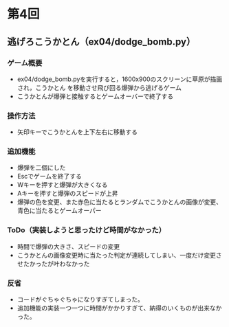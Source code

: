 # 第4回
## 逃げろこうかとん（ex04/dodge_bomb.py）
### ゲーム概要
- ex04/dodge_bomb.pyを実行すると，1600x900のスクリーンに草原が描画され，こうかとん
を移動させ飛び回る爆弾から逃げるゲーム
- こうかとんが爆弾と接触するとゲームオーバーで終了する
### 操作方法
- 矢印キーでこうかとんを上下左右に移動する
### 追加機能
- 爆弾を二個にした
- Escでゲームを終了する
- Wキーを押すと爆弾が大きくなる
- Aキーを押すと爆弾のスピードが上昇
- 爆弾の色を変更、また赤色に当たるとランダムでこうかとんの画像が変更、青色に当たるとゲームオーパー
### ToDo（実装しようと思ったけど時間がなかった）
- 時間で爆弾の大きさ、スピードの変更
- こうかとんの画像変更時に当たった判定が連続してしまい、一度だけ変更させたかったが叶わなかった
### 反省
- コードがぐちゃぐちゃになりすぎてしまった。
- 追加機能の実装一つ一つに時間がかかりすぎて、納得のいくものが出来なかった。